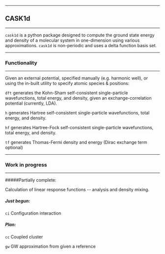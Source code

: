 *********
## CASK1d
*********

`cask1d` is a python package designed to compute the ground
state energy and density of a molecular system in one-dimension using
various approximations. `cask1d` is non-periodic
 and uses a delta function basis set. 

*****************
### Functionality
*****************

Given an external potential, specified manually (e.g. harmonic well), or using the in-built utility
to specify atomic species & positions:

`dft` generates the Kohn-Sham self-consistent single-particle
wavefunctions, total energy, and density, given an exchange-correlation potential (currently, LDA).

`h` generates Hartree self-consistent single-particle 
wavefunctions, total energy, and density.

`hf` generates Hartree-Fock self-consistent single-particle
wavefunctions, total energy, and density. 

`tf` generates Thomas-Fermi density and energy (Dirac exchange term optional)

********************
### Work in progress
********************

#####Partially complete:
 
 Calculation of linear response functions -- analysis and density mixing. 

##### Just begun:
 
 `ci` Configuration interaction

##### Plan:
 
 `cc` Coupled cluster
 
 `gw` GW approximation from given a reference
 